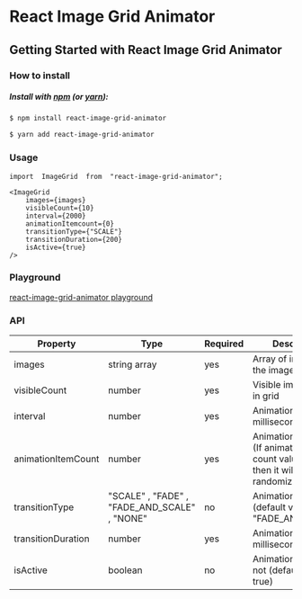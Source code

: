 
# React Image Grid Animator

## Getting Started with React Image Grid Animator

### How to install
##### Install with [npm](https://www.npmjs.com/) (or [yarn](https://yarnpkg.com/)):

```sh
$ npm install react-image-grid-animator
```
```sh
$ yarn add react-image-grid-animator
```
### Usage
```JSX
import  ImageGrid  from  "react-image-grid-animator";
```
```JSX
<ImageGrid
	images={images}
	visibleCount={10}
	interval={2000}
	animationItemcount={0}
	transitionType={"SCALE"}
	transitionDuration={200}
	isActive={true}
/>
```
### Playground
[react-image-grid-animator playground ](https://prabathmadushan.github.io/react-image-grid-animator-playground/)

### API
| Property           | Type         | Required | Description                                                                                    |
|--------------------|--------------|----------|------------------------------------------------------------------------------------------------|
| images             | string array | yes      | Array of image for the image grid                                                             |
| visibleCount       | number       | yes      | Visible image count in grid  |
| interval           | number       | yes      | Animation interval in milliseconds                                                                       |
| animationItemCount | number       | yes      | Animation item count (If animation item count value is "0" then it will be randomized)                                                                      |
| transitionType     | "SCALE" , "FADE" , "FADE_AND_SCALE" , "NONE"       | no      | Animation type (default value is "FADE_AND_SCALE")                                                                      |
| transitionDuration | number       | yes      | Animation duration in milliseconds                                                                       |
| isActive           | boolean      | no       | Animation running or not (default value is true)                                                        |


 